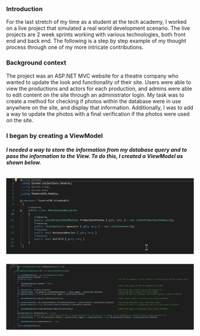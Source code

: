 <h3> Introduction</h3>

<p>For the last stretch of my time as a student at the tech academy, I worked on a live project that simulated a real world development scenario. The live projects are 2 week sprints working with various technologies, both front end and back end. The following is a step by step example of my thought process through one of my more intricate contributions. 
</p>

<h3> Background context </h3>

  <p> The project was an ASP.NET MVC website for a theatre company who wanted to update the look and functionality of their site. Users were able to view the productions and actors for each production, and admins were able to edit content on the site through an administrator login. My task was to create a method for checking if photos within the database were in use anywhere on the site, and display that information. Additionally, I was to add a way to update the photos with a final verification if the photos were used on the site. 
</p>

<h3> I began by creating a ViewModel </h3>

<h5> I needed a way to store the information from my database query and to pass the information to the View. To do this, I created a ViewModel as shown below. <br/> <br/>
&nbsp;&nbsp;&nbsp;&nbsp;&nbsp;&nbsp;<img alt="ViewModel" src="Screenshots/photodependenciesviewmodel.png"/> <br/>
  
</h5>








<img alt="test" src="/Screenshots/FindDependencies() Method code.png">
